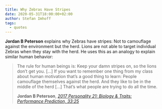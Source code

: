 ```yaml
---
title: Why Zebras Have Stripes
date: 2020-05-31T18:00:00+02:00
author: Stefan Imhoff
tags:
  - quotes
---
```


**Jordan B Peterson** explains why Zebras have stripes: Not to camouflage against the environment but the herd. Lions are not able to target individual Zebras when they stay with the herd. He uses this as an analogy to explain similar human behavior:

> The rule for human beings is: Keep your damn stripes on, so the lions don’t get you. […] If you want to remember one thing from my class about human motivation that’s a good thing to learn: People camouflage themselves against the herd. And they like to be in the middle of the herd […] That’s what people are trying to do all the time.
>
> **Jordan B Peterson**, _[2017 Personality 21: Biology & Traits: Performance Prediction, 33:25](https://youtu.be/Q7GKmznaqsQ)_
